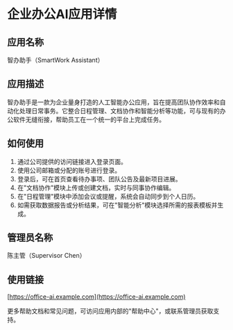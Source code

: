 # 企业办公AI应用详情

## 应用名称
智办助手（SmartWork Assistant）

## 应用描述
智办助手是一款为企业量身打造的人工智能办公应用，旨在提高团队协作效率和自动化处理日常事务。它整合日程管理、文档协作和智能分析等功能，可与现有的办公软件无缝衔接，帮助员工在一个统一的平台上完成任务。

## 如何使用
1. 通过公司提供的访问链接进入登录页面。
2. 使用公司邮箱或分配的账号进行登录。
3. 登录后，可在首页查看待办事项、团队公告及最新项目进展。
4. 在"文档协作"模块上传或创建文档，实时与同事协作编辑。
5. 在"日程管理"模块中添加会议或提醒，系统会自动同步到个人日历。
6. 如需获取数据报告或分析结果，可在"智能分析"模块选择所需的报表模板并生成。

## 管理员名称
陈主管（Supervisor Chen）

## 使用链接
[https://office-ai.example.com](https://office-ai.example.com)

更多帮助文档和常见问题，可访问应用内部的"帮助中心"，或联系管理员获取支持。
